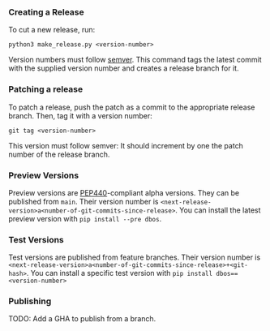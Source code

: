 ### Creating a Release

To cut a new release, run:

```shell
python3 make_release.py <version-number>
```

Version numbers must follow [semver](https://semver.org/).
This command tags the latest commit with the supplied version number and creates a release branch for it.

### Patching a release 

To patch a release, push the patch as a commit to the appropriate release branch.
Then, tag it with a version number:

```shell
git tag <version-number>
```

This version must follow semver: It should increment by one the patch number of the release branch.

### Preview Versions

Preview versions are [PEP440](https://peps.python.org/pep-0440/)-compliant alpha versions.
They can be published from `main`.
Their version number is `<next-release-version>a<number-of-git-commits-since-release>`.
You can install the latest preview version with `pip install --pre dbos`.

### Test Versions

Test versions are published from feature branches.
Their version number is `<next-release-version>a<number-of-git-commits-since-release>+<git-hash>`.
You can install a specific test version with `pip install dbos==<version-number>`

### Publishing

TODO: Add a GHA to publish from a branch.
